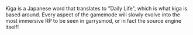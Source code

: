 Kiga is a Japanese word that translates to "Daily Life", which is what kiga is based around. Every aspect of the gamemode will slowly evolve into the most immersive RP to be seen in garrysmod, or in fact the source engine itself!